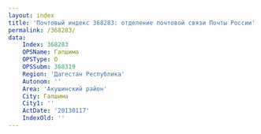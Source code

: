 ```yaml
---
layout: index
title: 'Почтовый индекс 368283: отделение почтовой связи Почты России'
permalink: /368283/
data:
    Index: 368283
    OPSName: Гапшима
    OPSType: О
    OPSSubm: 368319
    Region: 'Дагестан Республика'
    Autonom: ''
    Area: 'Акушинский район'
    City: Гапшима
    City1: ''
    ActDate: '20130117'
    IndexOld: ''
---
```

